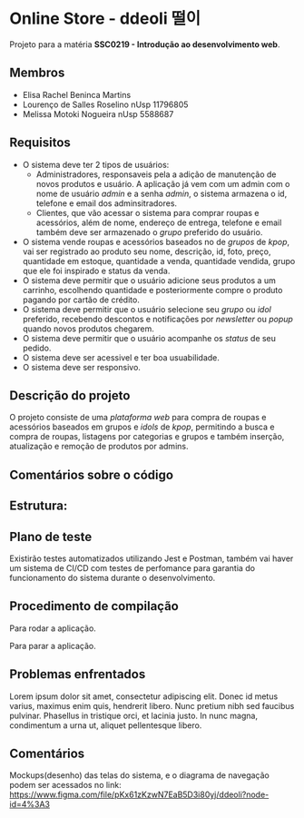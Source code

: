 # Online Store - ddeoli 떨이
Projeto para a matéria **SSC0219 - Introdução ao desenvolvimento web**.

## Membros

- Elisa Rachel Beninca Martins
- Lourenço de Salles Roselino nUsp 11796805
- Melissa Motoki Nogueira nUsp 5588687

## Requisitos

- O sistema deve ter 2 tipos de usuários:
	- Administradores, responsaveis pela a adição de manutenção de novos produtos e usuário. A aplicação já vem com um admin com o nome de usuário _admin_ e a senha _admin_, o sistema armazena o id, telefone e email dos adminsitradores.
	- Clientes, que vão acessar o sistema para comprar roupas e acessórios, além de nome, endereço de entrega, telefone e email também deve ser armazenado o _grupo_ preferido do usuário.
- O sistema vende roupas e acessórios baseados no de _grupos_ de _kpop_, vai ser registrado ao produto seu nome, descrição, id, foto, preço, quantidade em estoque, quantidade a venda, quantidade vendida, grupo que ele foi inspirado e status da venda.
- O sistema deve permitir que o usuário adicione seus produtos a um carrinho, escolhendo quantidade e posteriormente compre o produto pagando por cartão de crédito.
- O sistema deve permitir que o usuário selecione seu _grupo_ ou _idol_ preferido, recebendo descontos e notificações por _newsletter_ ou _popup_ quando novos produtos chegarem.
- O sistema deve permitir que o usuário acompanhe os _status_ de seu pedido.
- O sistema deve ser acessivel e ter boa usuabilidade.
- O sistema deve ser responsivo.

## Descrição do projeto

O projeto consiste de uma _plataforma web_ para compra de roupas e acessórios baseados em grupos e _idols_ de _kpop_, permitindo a busca e compra de roupas, listagens por categorias e grupos e também inserção, atualização e remoção de produtos por admins.

## Comentários sobre o código


Estrutura:
-

## Plano de teste

Existirão testes automatizados utilizando Jest e Postman, também vai haver um sistema de CI/CD com testes de perfomance para garantia do funcionamento do sistema durante o desenvolvimento.


## Procedimento de compilação

Para rodar a aplicação.


Para parar a aplicação.


## Problemas enfrentados

Lorem ipsum dolor sit amet, consectetur adipiscing elit. Donec id metus varius, maximus enim quis, hendrerit libero. Nunc pretium nibh sed faucibus pulvinar. Phasellus in tristique orci, et lacinia justo. In nunc magna, condimentum a urna ut, aliquet pellentesque libero.

## Comentários

Mockups(desenho) das telas do sistema, e o diagrama de navegação podem ser acessados no link: https://www.figma.com/file/pKx61zKzwN7EaB5D3i80yj/ddeoli?node-id=4%3A3
